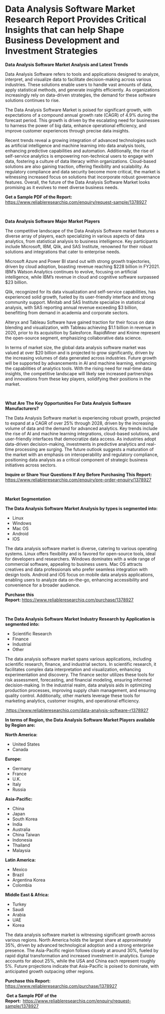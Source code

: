 <p><h1>Data Analysis Software Market Research Report Provides Critical Insights that can help Shape Business Development and Investment Strategies</h1></p><p><strong>Data Analysis Software Market Analysis and Latest Trends</strong></p>
<p><p>Data Analysis Software refers to tools and applications designed to analyze, interpret, and visualize data to facilitate decision-making across various industries. These solutions enable users to handle vast amounts of data, apply statistical methods, and generate insights efficiently. As organizations increasingly rely on data-driven strategies, the demand for these software solutions continues to rise.</p><p>The Data Analysis Software Market is poised for significant growth, with expectations of a compound annual growth rate (CAGR) of 4.9% during the forecast period. This growth is driven by the escalating need for businesses to harness the power of big data, enhance operational efficiency, and improve customer experiences through precise data insights. </p><p>Recent trends reveal a growing integration of advanced technologies such as artificial intelligence and machine learning into data analysis tools, enhancing predictive capabilities and automation. Additionally, the rise of self-service analytics is empowering non-technical users to engage with data, fostering a culture of data literacy within organizations. Cloud-based solutions are also gaining traction, offering flexibility and scalability. As regulatory compliance and data security become more critical, the market is witnessing increased focus on solutions that incorporate robust governance features. Overall, the future of the Data Analysis Software Market looks promising as it evolves to meet diverse business needs.</p></p>
<p><strong>Get a Sample PDF of the Report:&nbsp;</strong> <a href="https://www.reliableresearchiq.com/enquiry/request-sample/1378927?utm_campaign=3730&utm_medium=2&utm_source=Github&utm_content=ia&utm_term=19042025&utm_id=data-analysis-software">https://www.reliableresearchiq.com/enquiry/request-sample/1378927</a></p>
<p>&nbsp;</p>
<p><strong>Data Analysis Software Major Market Players</strong></p>
<p><p>The competitive landscape of the Data Analysis Software market features a diverse array of players, each specializing in various aspects of data analytics, from statistical analysis to business intelligence. Key participants include Microsoft, IBM, Qlik, and SAS Institute, renowned for their robust solutions and integrations that cater to enterprise needs.</p><p>Microsoft Azure and Power BI stand out with strong growth trajectories, driven by cloud adoption, boasting revenue reaching $228 billion in FY2021. IBM’s Watson Analytics continues to evolve, focusing on artificial intelligence, while IBM’s revenue in cloud and cognitive software surpassed $23 billion. </p><p>Qlik, recognized for its data visualization and self-service capabilities, has experienced solid growth, fueled by its user-friendly interface and strong community support. Minitab and SAS Institute specialize in statistical analysis, with SAS reporting annual revenue exceeding $3 billion, benefitting from demand in academia and corporate sectors.</p><p>Alteryx and Tableau Software have gained traction for their focus on data blending and visualization, with Tableau achieving $1.1 billion in revenue in 2020, prior to its acquisition by Salesforce. RapidMiner and Knime represent the open-source segment, emphasizing collaborative data science.</p><p>In terms of market size, the global data analysis software market was valued at over $20 billion and is projected to grow significantly, driven by the increasing volumes of data generated across industries. Future growth will be supported by advancements in AI and machine learning, enhancing the capabilities of analytics tools. With the rising need for real-time data insights, the competitive landscape will likely see increased partnerships and innovations from these key players, solidifying their positions in the market.</p></p>
<p>&nbsp;</p>
<p><strong>What Are The Key Opportunities For Data Analysis Software Manufacturers?</strong></p>
<p><p>The Data Analysis Software market is experiencing robust growth, projected to expand at a CAGR of over 25% through 2028, driven by the increasing volume of data and the demand for advanced analytics. Key trends include the rise of AI and machine learning integrations, cloud-based solutions, and user-friendly interfaces that democratize data access. As industries adopt data-driven decision-making, investments in predictive analytics and real-time processing are surging. The future outlook suggests a maturation of the market with an emphasis on interoperability and regulatory compliance, positioning data analysis as a critical component of strategic business initiatives across sectors.</p></p>
<p><strong>Inquire or Share Your Questions If Any Before Purchasing This Report:</strong> <a href="https://www.reliableresearchiq.com/enquiry/pre-order-enquiry/1378927?utm_campaign=3730&utm_medium=2&utm_source=Github&utm_content=ia&utm_term=19042025&utm_id=data-analysis-software">https://www.reliableresearchiq.com/enquiry/pre-order-enquiry/1378927</a></p>
<p>&nbsp;</p>
<p><strong>Market Segmentation</strong></p>
<p><strong>The Data Analysis Software Market Analysis by types is segmented into:</strong></p>
<p><ul><li>Linux</li><li>Windows</li><li>Mac OS</li><li>Android</li><li>IOS</li></ul></p>
<p><p>The data analysis software market is diverse, catering to various operating systems. Linux offers flexibility and is favored for open-source tools, ideal for developers and researchers. Windows dominates with a wide range of commercial software, appealing to business users. Mac OS attracts creatives and data professionals who prefer seamless integration with design tools. Android and iOS focus on mobile data analysis applications, enabling users to analyze data on-the-go, enhancing accessibility and convenience for a broader audience.</p></p>
<p><strong>Purchase this Report:&nbsp;</strong><a href="https://www.reliableresearchiq.com/purchase/1378927?utm_campaign=3730&utm_medium=2&utm_source=Github&utm_content=ia&utm_term=19042025&utm_id=data-analysis-software">https://www.reliableresearchiq.com/purchase/1378927</a></p>
<p>&nbsp;</p>
<p><strong>The Data Analysis Software Market Industry Research by Application is segmented into:</strong></p>
<p><ul><li>Scientific Research</li><li>Finance</li><li>Industrial</li><li>Other</li></ul></p>
<p><p>The data analysis software market spans various applications, including scientific research, finance, and industrial sectors. In scientific research, it facilitates complex data interpretation and visualization, enhancing experimentation and discovery. The finance sector utilizes these tools for risk assessment, forecasting, and financial modeling, ensuring informed decision-making. In the industrial realm, data analysis aids in optimizing production processes, improving supply chain management, and ensuring quality control. Additionally, other markets leverage these tools for marketing analytics, customer insights, and operational efficiency.</p></p>
<p><a href="https://www.reliableresearchiq.com/data-analysis-software-r1378927?utm_campaign=3730&utm_medium=2&utm_source=Github&utm_content=ia&utm_term=19042025&utm_id=data-analysis-software">&nbsp;https://www.reliableresearchiq.com/data-analysis-software-r1378927</a></p>
<p><strong>In terms of Region, the Data Analysis Software Market Players available by Region are:</strong></p>
<p>
    <p> <strong> North America: </strong>
        <ul>
            <li>United States</li>
            <li>Canada</li>
        </ul>
        </p> 
    <p> <strong> Europe: </strong>
        <ul>
            <li>Germany</li>
            <li>France</li>
            <li>U.K.</li>
            <li>Italy</li>
            <li>Russia</li>
        </ul>
        </p> 
    <p> <strong> Asia-Pacific: </strong>
        <ul>
            <li>China</li>
            <li>Japan</li>
            <li>South Korea</li>
            <li>India</li>
            <li>Australia</li>
            <li>China Taiwan</li>
            <li>Indonesia</li>
            <li>Thailand</li>
            <li>Malaysia</li>
        </ul>
        </p> 
    <p> <strong> Latin America: </strong>
        <ul>
            <li>Mexico</li>
            <li>Brazil</li>
            <li>Argentina Korea</li>
            <li>Colombia</li>
        </ul>
        </p> 
    <p> <strong> Middle East & Africa: </strong>
        <ul>
            <li>Turkey</li>
            <li>Saudi</li>
            <li>Arabia</li>
            <li>UAE</li>
            <li>Korea</li>
        </ul>
    </p>
    </p>
<p><p>The data analysis software market is witnessing significant growth across various regions. North America holds the largest share at approximately 35%, driven by advanced technological adoption and a strong enterprise presence. The Asia-Pacific region follows closely at around 30%, fueled by rapid digital transformation and increased investment in analytics. Europe accounts for about 25%, while the USA and China each represent roughly 5%. Future projections indicate that Asia-Pacific is poised to dominate, with anticipated growth outpacing other regions.</p></p>
<p><strong>Purchase this Report: </strong><a href="https://www.reliableresearchiq.com/purchase/1378927?utm_campaign=3730&utm_medium=2&utm_source=Github&utm_content=ia&utm_term=19042025&utm_id=data-analysis-software">https://www.reliableresearchiq.com/purchase/1378927</a></p>
<p>&nbsp;<strong>Get a Sample PDF of the Report:&nbsp;&nbsp;</strong><a href="https://www.reliableresearchiq.com/enquiry/request-sample/1378927?utm_campaign=3730&utm_medium=2&utm_source=Github&utm_content=ia&utm_term=19042025&utm_id=data-analysis-software">https://www.reliableresearchiq.com/enquiry/request-sample/1378927</a></p>
<p><strong></strong></p>
<p><p></p><p></p><p></p></p>